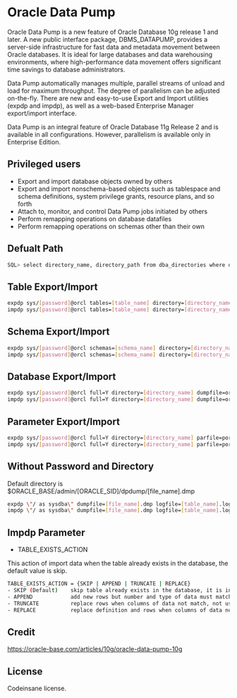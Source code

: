 ﻿# Oracle Data Pump
Oracle Data Pump is a new feature of Oracle Database 10g release 1 and later. A new public interface package, DBMS_DATAPUMP, provides a server-side infrastructure for fast data and metadata movement between Oracle databases. It is ideal for large databases and data warehousing environments, where high-performance data movement offers significant time savings to database administrators.

Data Pump automatically manages multiple, parallel streams of unload and load for maximum throughput. The degree of parallelism can be adjusted on-the-fly. There are new and easy-to-use Export and Import utilities (expdp and impdp), as well as a web-based Enterprise Manager export/import interface.

Data Pump is an integral feature of Oracle Database 11g Release 2 and is available in all configurations. However, parallelism is available only in Enterprise Edition.

## Privileged users
* Export and import database objects owned by others
* Export and import nonschema-based objects such as tablespace and schema definitions, system privilege grants, resource plans, and so forth
* Attach to, monitor, and control Data Pump jobs initiated by others
* Perform remapping operations on database datafiles
* Perform remapping operations on schemas other than their own

## Defualt Path
```bash
SQL> select directory_name, directory_path from dba_directories where directory_name = 'DATA_PUMP_DIR' ;
```

## Table Export/Import
```bash
expdp sys/[password]@orcl tables=[table_name] directory=[directory_name] dumpfile=[table_name].dmp logfile=expdp[table_name].log
impdp sys/[password]@orcl tables=[table_name] directory=[directory_name] dumpfile=[table_name].dmp logfile=impdp[table_name].log
```

## Schema Export/Import
```bash
expdp sys/[password]@orcl schemas=[schema_name] directory=[directory_name] dumpfile=[schema_name].dmp logfile=expdp[schema_name].log
impdp sys/[password]@orcl schemas=[schema_name] directory=[directory_name] dumpfile=[schema_name].dmp logfile=impdp[schema_name].log
```

## Database Export/Import
```bash
expdp sys/[password]@orcl full=Y directory=[directory_name] dumpfile=orcl.dmp logfile=expdp_orcl.log
impdp sys/[password]@orcl full=Y directory=[directory_name] dumpfile=orcl.dmp logfile=impdp_orcl.log
```

## Parameter Export/Import
```bash
expdp sys/[password]@orcl full=Y directory=[directory_name] parfile=porcl.par logfile=expdp_porcl.log
impdp sys/[password]@orcl full=Y directory=[directory_name] parfile=porcl.par logfile=impdp_porcl.log
```

## Without Password and Directory

Default directory is $ORACLE_BASE/admin/[ORACLE_SID]/dpdump/[file_name].dmp

```bash
expdp \"/ as sysdba\" dumpfile=[file_name].dmp logfile=[table_name].log full=yes
impdp \"/ as sysdba\" dumpfile=[file_name].dmp logfile=[table_name].log full=yes
```

## Impdp Parameter

* TABLE_EXISTS_ACTION

This action of import data when the table already exists in the database, the default value is skip.
```bash
TABLE_EXISTS_ACTION = {SKIP | APPEND | TRUNCATE | REPLACE}
- SKIP (Default)    skip table already exists in the database, it is invalid if you set content=data_only
- APPEND            add new rows but number and type of data must match, it is default when you set content=data_only
- TRUNCATE          replace rows when columns of data not match, not use with db link or cluster table
- REPLACE           replace definition and rows when columns of data not match
```

## Credit
https://oracle-base.com/articles/10g/oracle-data-pump-10g

## License
Codeinsane license.